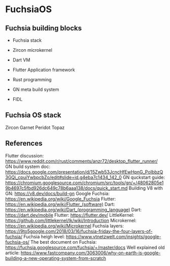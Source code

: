 # FuchsiaOS

## Fuchsia building blocks
* Fuchsia stack

* Zircon microkernel

* Dart VM

* Flutter Application framework

* Rust programming

* GN meta build system

* FIDL

## Fuchsia OS stack
Zircon
Garnet
Peridot
Topaz

## References
Flutter discussion: https://www.reddit.com/r/rust/comments/anzr72/desktop_flutter_runner/
GN build system doc: https://docs.google.com/presentation/d/15Zwb53JcncHfEwHpnG_PoIbbzQ3GQi_cpujYwbpcbZo/edit#slide=id.g4eba7c1434_142_0
GN quckstart guide: https://chromium.googlesource.com/chromium/src/tools/gn/+/48062805e19b4697c5fbd926dc649c78b6aaa138/docs/quick_start.md
Building V8 with GN: https://v8.dev/docs/build-gn
Google Fuchsia: https://en.wikipedia.org/wiki/Google_Fuchsia
Flutter: https://en.wikipedia.org/wiki/Flutter_(software)
Dart: https://en.wikipedia.org/wiki/Dart_(programming_language)
Dart: https://dart.dev/mobile
Flutter: https://flutter.dev/
LittleKernel: https://github.com/littlekernel/lk/wiki/Introduction
Microkernel: https://en.wikipedia.org/wiki/Microkernel
Fuchsia layers: https://9to5google.com/2018/03/16/fuchsia-friday-the-four-layers-of-fuchsia/
Fuchsia heigh level: https://www.vtnetzwelt.com/insights/google-fuchsia-os/
The best document on Fuchsia: https://fuchsia.googlesource.com/fuchsia/+/master/docs
Well explained old article: https://www.fastcompany.com/3063006/why-on-earth-is-google-building-a-new-operating-system-from-scratch

